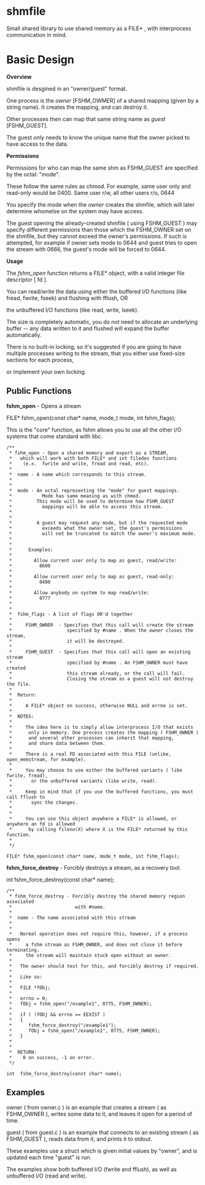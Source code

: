 # shmfile
Small shared library to use shared memory as a FILE\* , with interprocess communication in mind.



Basic Design
============

**Overview**

shmfile is desgined in an "owner/guest" format.

One process is the *owner* [FSHM\_OWMER] of a shared mapping (given by a string name). It creates the mapping, and can destroy it.


Other processes then can map that same string name as *guest* [FSHM\_GUEST].


The guest only needs to know the unique name that the owner picked to have access to the data.


**Permissions**

Permissions for who can map the same shm as FSHM\_GUEST are specified by the octal: "mode".

These follow the same rules as chmod. For example, same user only and read-only would be 0400. Same user r/w, all other users r/o, 0644


You specify the mode when the *owner* creates the shmfile, which will later determine whomelse on the system may have access.


The guest opening the already-created shmfile ( using FSHM\_GUEST ) may specify different permissions than those which the FSHM\_OWNER set on the shmfile, but they cannot exceed the owner's permissions. If such is attempted, for example if owner sets mode to 0644 and guest tries to open the stream with 0666, the guest's mode will be forced to 0644.


**Usage**


The *fshm\_open* function returns a FILE\* object, with a valid integer file descriptor [ fd ].

You can read/write the data using either the buffered I/O functions (like fread, fwrite, fseek) and flushing with fflush, OR

the unbuffered I/O functions (like read, write, lseek).


The size is completely automatic, you do not need to allocate an underlying buffer -- any data written to it and flushed will
expand the buffer automatically.


There is no built-in locking, so it's suggested if you are going to have multiple processes writing to the stream, that you either use fixed-size sections for each process,

or implement your own locking.


Public Functions
----------------


**fshm\_open** - Opens a stream

FILE\* fshm\_open(const char\* name, mode\_t mode, int fshm\_flags);


This is the "core" function, as fshm allows you to use all the other I/O systems that come standard with libc.


	/**
	 * fshm_open - Open a shared memory and export as a STREAM,
	 *   which will work with both FILE* and int filedes functions
	 *    (e.x.  fwrite and write, fread and read, etc).
	 *
	 *  name - A name which corrosponds to this stream.
	 *
	 *
	 *  mode - An octal representing the "mode" for guest mappings.
	 *           Mode has same meaning as with chmod.
	 *         This mode will be used to determine how FSHM_GUEST
	 *           mappings will be able to access this stream.
	 *
	 *
	 *         A guest may request any mode, but if the requested mode
	 *           exceeds what the owner set, the guest's permissions
	 *           will not be truncated to match the owner's maximum mode.
	 *
	 *
	 *      Examples:
	 *
	 *        Allow current user only to map as guest, read/write:
	 *          0600
	 *
	 *        Allow current user only to map as guest, read-only:
	 *          0400
	 *
	 *        Allow anybody on system to map read/write:
	 *          0777
	 *
	 *
	 *  fshm_flags - A list of flags OR'd together
	 *
	 *     FSHM_OWNER  - Specifies that this call will create the stream
	 *                    specified by #name . When the owner closes the stream,
	 *                    it will be destroyed.
	 *
	 *     FSHM_GUEST  - Specifies that this call will open an existing stream
	 *                    specified by #name . An FSHM_OWNER must have created
	 *                    this stream already, or the call will fail.
	 *                    Closing the stream as a guest will not destroy the file.
	 *
	 *  Return:
	 *
	 *     A FILE* object on success, otherwise NULL and errno is set.
	 *
	 *  NOTES:
	 *
	 *     The idea here is to simply allow interprocess I/O that exists
	 *      only in memory. One process creates the mapping ( FSHM_OWNER )
	 *      and several other processes can inherit that mapping,
	 *      and share data between them.
	 *
	 *     There is a real FD associated with this FILE (unlike, open_memstream, for example).
	 *
	 *     You may choose to use either the buffered variants ( like fwrite, fread),
	 *       or the unbuffered variants (like write, read).
	 *
	 *     Keep in mind that if you use the buffered functions, you must call fflush to
	 *       sync the changes.
	 *
	 *
	 *     You can use this object anywhere a FILE* is allowed, or anywhere an fd is allowed
	 *      by calling fileno(X) where X is the FILE* returned by this function.
	 *
	 */

	FILE* fshm_open(const char* name, mode_t mode, int fshm_flags);


**fshm\_force\_destroy** - Forcibly destroys a stream, as a recovery tool.

int  fshm\_force\_destroy(const char\* name);

	/**
	 * fshm_force_destroy - Forcibly destroy the shared memory region associated
	 *                       with #name.
	 *
	 *  name - The name associated with this stream
	 *
	 *
	 *   Normal operation does not require this, however, if a process opens
	 *     a fshm stream as FSHM_OWNER, and does not close it before terminating,
	 *     the stream will maintain stuck open without an owner.
	 *
	 *   The owner should test for this, and forcibly destroy if required.
	 *
	 *   Like so:
	 *
	 *   FILE *fObj;
	 *
	 *   errno = 0;
	 *   fObj = fshm_open("/example1", 0775, FSHM_OWNER);
	 *
	 *   if ( !fObj && errno == EEXIST )
	 *   {
	 *      fshm_force_destroy("/example1");
	 *      fObj = fshm_open("/example1", 0775, FSHM_OWNER);
	 *   }
	 *
	 *
	 *  RETURN:
	 *    0 on success, -1 on error.
	 */

	int  fshm_force_destroy(const char* name);


Examples
--------

owner ( from owner.c )  is an example that creates a stream ( as FSHM\_OWNER ), writes some data to it, and leaves it open for a period of time.

guest ( from guest.c )  is an example that connects to an existing stream ( as FSHM\_GUEST ), reads data from it, and prints it to stdout.


These examples use a struct which is given initial values by "owner", and is updated each time "guest" is run.

The examples show both buffered I/O (fwrite and fflush), as well as unbuffered I/O (read and write).

